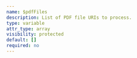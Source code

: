 ```yaml
---
name: $pdfFiles
description: List of PDF file URIs to process.
type: variable
attr_type: array
visibility: protected
default: []
required: no
---
```


